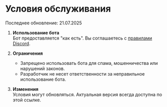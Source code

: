 # Условия обслуживания

Последнее обновление: 21.07.2025

1. **Использование бота**  
   Бот предоставляется "как есть". Вы соглашаетесь с [правилами Discord](https://discord.com/terms).

2. **Ограничения**  
   - Запрещено использовать бота для спама, мошенничества или нарушений законов.  
   - Разработчик не несет ответственности за неправильное использование бота.

3. **Изменения**  
   Условия могут обновляться. Актуальная версия всегда доступна по этой ссылке.
